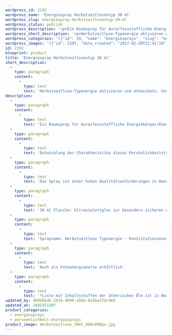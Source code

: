 ```yaml
---
wordpress_id: 2192
wordpress_name: 'Energiespray Herbstzeitlosentyp 30 ml'
wordpress_slug: energiespray-herbstzeitlosentyp-30-ml
wordpress_status: publish
wordpress_description: '<p>Ein Raumspray für Aura/feinstoffliche Energiekörper/Energiefelder. Aktivierbares feinstoffliches Schwingungsfeld: Persönlichkeitsenergie eines Herbstzeitlosentyps: <span class="s1">Gradlinig, mental, zurückhaltend</span>.</p><p>Entwicklung der Charakteristika dieses Persönlichkeitstypen. Stärkung der entsprechenden Persönlichkeit mit ihrer besonderen Energiequalität. Ausgleich und Veränderung ungünstiger Zustände innerhalb einer Person, die aufgrund dieser Konstitution entstanden sind. Annahme und Verständnis für einen Menschen mit dieser Persönlichkeitsenergie. Eine Stärkung der eigenen Persönlichkeitsenergie sowie die Beschäftigung mit der Energie anderer Persönlichkeiten kann insgesamt das eigene Selbstbewusstsein stärken.</p><p>Das Spray ist unter hohen Qualitätsanforderungen in Handarbeit in Deutschland hergestellt aus mehrfach gereinigtem und energetisiertem Wasser (76%, konserviert mit 96%igem Weingeist (24%). Abgestimmt auf die Energie ist die Komposition von naturreinen ätherischen Ölen*.</p><p>30 ml Flasche: Ultraviolettglas zur besonders sicheren Aufbewahrung mit hochwertigem, goldfarbenen Metallpumpzerstäuber mit Schutzkappe (Steigrohr: Kunststoff). Etikett: wasserfest, leicht energetisiert mit dem Informationsfeld des Airsprays. Erhältlich auch als 100 ml-Sprühflasche (49 €).</p><p>Sprayname: Herbstzeitlose Typenergie - Konstitutionsenergie 11</p><p>Auch als Fotoenergiekarte erhältlich</p><p><a href="https://my.feenbaum.de/anwendung-energiesprays/">Anwendungshinweise</a></p><p>*Liste mit Inhaltsstoffen der ätherischen Öle ist in Bearbeitung. Bis zur Veröffentlichung erhalten Sie diese Liste gerne als <a href="https://my.feenbaum.de/produkt/energiespray-gardenientyp-30-ml/info@elvedenverlag.de">Email</a>. Wir danken Ihnen für diesen Zwischenschritt</p>'
wordpress_short_description: '<p>Herbstzeitlose-Typenergie aktivieren und entwickeln. Verständnis für diese Typenergien gewinnen</p>'
wordpress_categories: '[{"id": 29, "name": "Energiesprays", "slug": "energiesprays"}, {"id": 89, "name": "Pers\u00f6nlichkeit", "slug": "persoenlichkeit-energiesprays"}]'
wordpress_images: '[{"id": 2197, "date_created": "2017-02-20T22:42:19", "date_created_gmt": "2017-02-20T20:42:19", "date_modified": "2017-02-20T22:42:19", "date_modified_gmt": "2017-02-20T20:42:19", "src": "https://my.feenbaum.de/wp-content/uploads/2017/02/Herbstzeitlose_30ml_800x800px.jpg", "name": "Herbstzeitlose_30ml_800x800px", "alt": ""}]'
id: 2192
blueprint: product
title: 'Energiespray Herbstzeitlosentyp 30 ml'
short_description:
  -
    type: paragraph
    content:
      -
        type: text
        text: 'Herbstzeitlose-Typenergie aktivieren und entwickeln. Verständnis für diese Typenergien gewinnen'
description:
  -
    type: paragraph
    content:
      -
        type: text
        text: 'Ein Raumspray für Aura/feinstoffliche Energiekörper/Energiefelder. Aktivierbares feinstoffliches Schwingungsfeld: Persönlichkeitsenergie eines Herbstzeitlosentyps: Gradlinig, mental, zurückhaltend.'
  -
    type: paragraph
    content:
      -
        type: text
        text: 'Entwicklung der Charakteristika dieses Persönlichkeitstypen. Stärkung der entsprechenden Persönlichkeit mit ihrer besonderen Energiequalität. Ausgleich und Veränderung ungünstiger Zustände innerhalb einer Person, die aufgrund dieser Konstitution entstanden sind. Annahme und Verständnis für einen Menschen mit dieser Persönlichkeitsenergie. Eine Stärkung der eigenen Persönlichkeitsenergie sowie die Beschäftigung mit der Energie anderer Persönlichkeiten kann insgesamt das eigene Selbstbewusstsein stärken.'
  -
    type: paragraph
    content:
      -
        type: text
        text: 'Das Spray ist unter hohen Qualitätsanforderungen in Handarbeit in Deutschland hergestellt aus mehrfach gereinigtem und energetisiertem Wasser (76%, konserviert mit 96%igem Weingeist (24%). Abgestimmt auf die Energie ist die Komposition von naturreinen ätherischen Ölen*.'
  -
    type: paragraph
    content:
      -
        type: text
        text: '30 ml Flasche: Ultraviolettglas zur besonders sicheren Aufbewahrung mit hochwertigem, goldfarbenen Metallpumpzerstäuber mit Schutzkappe (Steigrohr: Kunststoff). Etikett: wasserfest, leicht energetisiert mit dem Informationsfeld des Airsprays. Erhältlich auch als 100 ml-Sprühflasche (49 €).'
  -
    type: paragraph
    content:
      -
        type: text
        text: 'Sprayname: Herbstzeitlose Typenergie - Konstitutionsenergie 11'
  -
    type: paragraph
    content:
      -
        type: text
        text: 'Auch als Fotoenergiekarte erhältlich'
  -
    type: paragraph
    content:
      -
        type: text
        text: '*Liste mit Inhaltsstoffen der ätherischen Öle ist in Bearbeitung. Bis zur Veröffentlichung erhalten Sie diese Liste gerne als Email. Wir danken Ihnen für diesen Zwischenschritt'
updated_by: 489b06db-283b-4690-a50e-8a3ba37dc968
updated_at: 1685351307
product_categories:
  - energiesprays
  - persoenlichkeit-energiesprays
product_image: Herbstzeitlose_30ml_800x800px.jpg
---
```

